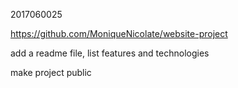 2017060025



https://github.com/MoniqueNicolate/website-project



add a readme file, list features and technologies

make project public